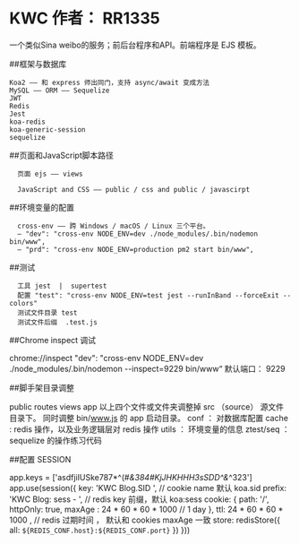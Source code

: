 # KWC 作者： RR1335 
 一个类似Sina weibo的服务；前后台程序和API。前端程序是 EJS 模板。

 ##框架与数据库

    Koa2 —— 和 express 师出同门，支持 async/await 变成方法
    MySQL —— ORM —— Sequelize 
    JWT 
    Redis
    Jest
    koa-redis 
    koa-generic-session
    sequelize

##页面和JavaScript脚本路径

      页面 ejs —— views

      JavaScript and CSS —— public / css and public / javascirpt

##环境变量的配置

      cross-env —— 跨 Windows / macOS / Linux 三个平台。
      — "dev": "cross-env NODE_ENV=dev ./node_modules/.bin/nodemon bin/www",
      — "prd": "cross-env NODE_ENV=production pm2 start bin/www",


##测试 

      工具 jest  |  supertest
      配置 "test": "cross-env NODE_ENV=test jest --runInBand --forceExit --colors"
      测试文件目录 test
      测试文件后缀  .test.js


##Chrome inspect 调试

   chrome://inspect 
   "dev": "cross-env NODE_ENV=dev ./node_modules/.bin/nodemon --inspect=9229 bin/www“
   默认端口： 9229




##脚手架目录调整

   public 
   routes
   views
   app
   以上四个文件或文件夹调整掉 src （source） 源文件目录下。
   同时调整 bin/www.js 的 app 启动目录。
   conf ： 对数据库配置
   cache : redis 操作，以及业务逻辑层对 redis 操作
   utils ： 环境变量的信息
   ztest/seq ： sequelize 的操作练习代码

##配置 SESSION

   app.keys = ['asdfjiIUSke787*^(#*&384#KjJHKHHH3sSDD^&*^323']
   app.use(session({
   key: 'KWC Blog.SID ',         // cookie name 默认 koa.sid
   prefix: 'KWC Blog: sess - ',     // redis key 前缀，默认 koa:sess
   cookie: {
      path: '/',
      httpOnly: true,
      maxAge : 24 * 60 * 60 * 1000  // 1 day
   },
   ttl: 24 * 60 * 60 * 1000 ,   // redis 过期时间 ， 默认和 cookies maxAge 一致
   store: redisStore({
      all: `${REDIS_CONF.host}:${REDIS_CONF.port}`
   })
   }))
